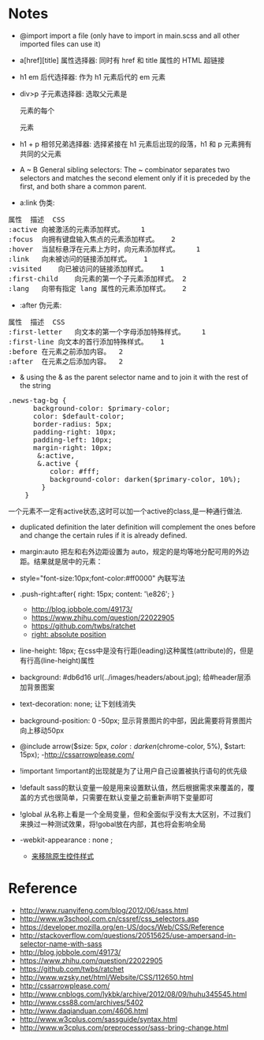 # Notes

 - @import
import a file (only have to import in main.scss and all other imported files can use it)

 - a[href][title]
属性选择器: 同时有 href 和 title 属性的 HTML 超链接

 - h1 em
后代选择器: 作为 h1 元素后代的 em 元素

 - div>p
子元素选择器: 选取父元素是 <div> 元素的每个 <p> 元素

 - h1 + p
相邻兄弟选择器: 选择紧接在 h1 元素后出现的段落，h1 和 p 元素拥有共同的父元素

 - A ~ B
General sibling selectors: The ~ combinator separates two selectors and matches the second element only if it is preceded by the first, and both share a common parent.

 - a:link
伪类: 

<pre>
属性	描述	CSS
:active	向被激活的元素添加样式。	1
:focus	向拥有键盘输入焦点的元素添加样式。	2
:hover	当鼠标悬浮在元素上方时，向元素添加样式。	1
:link	向未被访问的链接添加样式。	1
:visited	向已被访问的链接添加样式。	1
:first-child	向元素的第一个子元素添加样式。	2
:lang	向带有指定 lang 属性的元素添加样式。	2
</pre>

 - :after
伪元素:

<pre>
属性	描述	CSS
:first-letter	向文本的第一个字母添加特殊样式。	1
:first-line	向文本的首行添加特殊样式。	1
:before	在元素之前添加内容。	2
:after	在元素之后添加内容。	2
</pre>

 - &
using the & as the parent selector name and to join it with the rest of the string

<pre>
.news-tag-bg {
      background-color: $primary-color;
      color: $default-color;
      border-radius: 5px;
      padding-right: 10px;
      padding-left: 10px;
      margin-right: 10px;
       &:active,
       &.active {
          color: #fff;
          background-color: darken($primary-color, 10%);
        }
    }
</pre>
一个元素不一定有active状态,这时可以加一个active的class,是一种通行做法.

 - duplicated definition
the later definition will complement the ones before and change the certain rules if it is already defined.

 - margin:auto
把左和右外边距设置为 auto，规定的是均等地分配可用的外边距。结果就是居中的元素：

 - style="font-size:10px;font-color:#ff0000"
內联写法

 - .push-right:after{
     right: 15px;
     content: '\e826';
   }
    - http://blog.jobbole.com/49173/
    - https://www.zhihu.com/question/22022905
    - https://github.com/twbs/ratchet
    - [right: absolute position](http://www.w3school.com.cn/css/css_positioning_absolute.asp)
    
 - line-height: 18px;
在css中是没有行距(leading)这种属性(attribute)的，但是有行高(line-height)属性

 - background: #db6d16
   url(../images/headers/about.jpg);
给#header层添加背景图案

 - text-decoration: none;
让下划线消失

 - background-position: 0 -50px;
显示背景图片的中部，因此需要将背景图片向上移动50px

 - @include arrow($size: 5px, $color: darken($chrome-color, 5%), $start: 15px);
    -http://cssarrowplease.com/

 - !important
!important的出现就是为了让用户自己设置被执行语句的优先级

 - !default
sass的默认变量一般是用来设置默认值，然后根据需求来覆盖的，覆盖的方式也很简单，只需要在默认变量之前重新声明下变量即可

 - !global
从名称上看是一个全局变量，但和全面似乎没有太大区别，不过我们来换过一种测试效果，将!gobal放在内部，其也将会影响全局

 - -webkit-appearance : none ;
    - [来移除原生控件样式](http://www.daqianduan.com/4606.html)

# Reference

 - http://www.ruanyifeng.com/blog/2012/06/sass.html
 - http://www.w3school.com.cn/cssref/css_selectors.asp
 - https://developer.mozilla.org/en-US/docs/Web/CSS/Reference
 - http://stackoverflow.com/questions/20515625/use-ampersand-in-selector-name-with-sass
 - http://blog.jobbole.com/49173/
 - https://www.zhihu.com/question/22022905
 - https://github.com/twbs/ratchet
 - http://www.wzsky.net/html/Website/CSS/112650.html
 - http://cssarrowplease.com/
 - http://www.cnblogs.com/lykbk/archive/2012/08/09/huhu345545.html
 - http://www.css88.com/archives/5402
 - http://www.daqianduan.com/4606.html
 - http://www.w3cplus.com/sassguide/syntax.html
 - http://www.w3cplus.com/preprocessor/sass-bring-change.html
